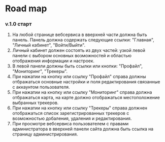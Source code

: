 Road map
=====================

### v.1.0 старт

1. На любой странице вебсервиса в вверхней части должна быть панель. Панель должна содержать следующие ссылки: "Главная", "Личный кабинет", "Войти/Выйти".
2. Личный кабинет должен состоять из двух частей: узкой левой панели с выбором основных возможностей и областью отображения информации и настроек.
3. В левой панели должны быть ссылки или кнопки: "Профайл", "Мониторинг", "Трекеры".
4. При нажатии на кнопку или ссылку "Профайл" справа должны отбражаться основные настройки и поля редактирования связанные с аккаунтом пользователя.
5. При нажатии на кнопку или ссылку "Мониторинг" справа должна отбражаться карта, на карте должно отображаться местоположение выбранных трекеров.
6. При нажатии на кнопку или ссылку "Трекеры" справа должнен отображаться список зарегистрированных трекеров с возможностью добаления, удаления и редактирования.
7. При просмотре вебсервиса пользователем с правами администратора в вверхней панели сайта должна быть ссылка на страницу администрирования.
